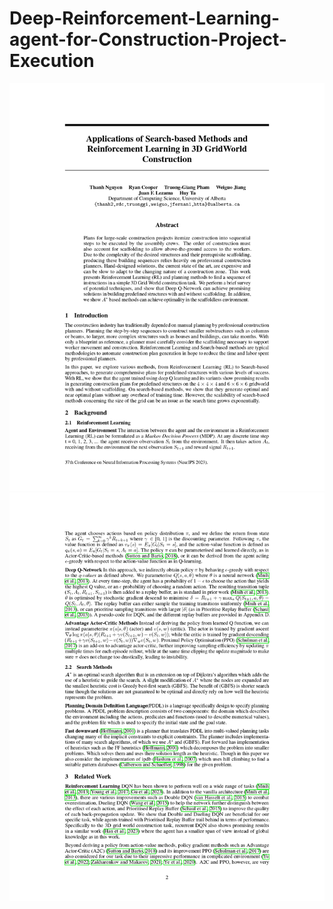 # Deep-Reinforcement-Learning-agent-for-Construction-Project-Execution
<!-- embed images from Final_Report folder -->
![PDF Image](Final_Report/Final_Report_page-0001.jpg)
![PDF Image](Final_Report/Final_Report_page-0002.jpg)
